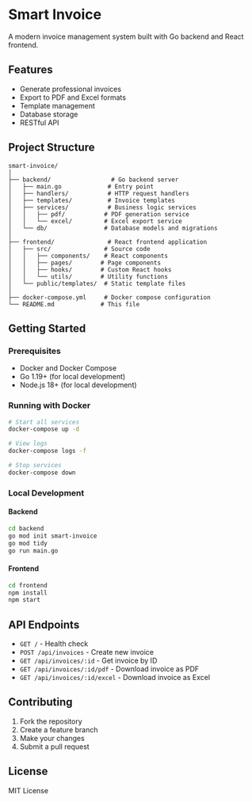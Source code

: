 # Smart Invoice

A modern invoice management system built with Go backend and React frontend.

## Features

- Generate professional invoices
- Export to PDF and Excel formats
- Template management
- Database storage
- RESTful API

## Project Structure

```
smart-invoice/
│
├── backend/                 # Go backend server
│   ├── main.go             # Entry point
│   ├── handlers/           # HTTP request handlers
│   ├── templates/          # Invoice templates
│   ├── services/           # Business logic services
│   │   ├── pdf/           # PDF generation service
│   │   └── excel/         # Excel export service
│   └── db/                # Database models and migrations
│
├── frontend/               # React frontend application
│   ├── src/               # Source code
│   │   ├── components/    # React components
│   │   ├── pages/        # Page components
│   │   ├── hooks/        # Custom React hooks
│   │   └── utils/        # Utility functions
│   └── public/templates/  # Static template files
│
├── docker-compose.yml     # Docker compose configuration
└── README.md             # This file
```

## Getting Started

### Prerequisites

- Docker and Docker Compose
- Go 1.19+ (for local development)
- Node.js 18+ (for local development)

### Running with Docker

```bash
# Start all services
docker-compose up -d

# View logs
docker-compose logs -f

# Stop services
docker-compose down
```

### Local Development

#### Backend
```bash
cd backend
go mod init smart-invoice
go mod tidy
go run main.go
```

#### Frontend
```bash
cd frontend
npm install
npm start
```

## API Endpoints

- `GET /` - Health check
- `POST /api/invoices` - Create new invoice
- `GET /api/invoices/:id` - Get invoice by ID
- `GET /api/invoices/:id/pdf` - Download invoice as PDF
- `GET /api/invoices/:id/excel` - Download invoice as Excel

## Contributing

1. Fork the repository
2. Create a feature branch
3. Make your changes
4. Submit a pull request

## License

MIT License
